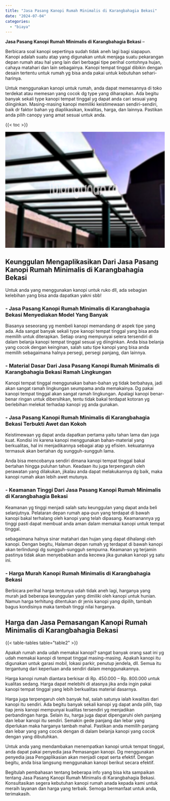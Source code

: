 ```yaml
---
title: "Jasa Pasang Kanopi Rumah Minimalis di Karangbahagia Bekasi"
date: "2024-07-04"
categories: 
  - "biaya"
---
```


**Jasa Pasang Kanopi Rumah Minimalis di Karangbahagia Bekasi** –

Berbicara soal kanopi sepertinya sudah tidak aneh lagi bagi siapapun. Kanopi adalah suatu atap yang digunakan untuk menjaga suatu pekarangan depan rumah atau hal yang lain dari berbagai tipe perihal contohnya hujan, cahaya matahari dan lain sebagainya. Kanopi tempat tinggal dibikin dengan desain tertentu untuk rumah yg bisa anda pakai untuk kebutuhan sehari-harinya.

Untuk menggunakan kanopi untuk rumah, anda dapat memesannya di toko terdekat atau memesan yang cocok dg type yang diharapkan. Ada begitu banyak sekali type kanopi tempat tinggal yg dapat anda cari sesuai yang diinginkan. Masing-masing kanopi memiliki keistimewaan sendiri-sendiri, baik dr faktor bahan yg diaplikasikan, kwalitas, harga, dan lainnya. Pastikan anda pilih canopy yang amat sesuai untuk anda.

{{< toc >}}

![Jasa Pasang Kanopi Rumah Minimalis di Karangbahagia Bekasi](/images/harga-kanopi-minimalis-07.png)

## Keunggulan Mengaplikasikan Dari Jasa Pasang Kanopi Rumah Minimalis di Karangbahagia Bekasi

Untuk anda yang menggunakan kanopi untuk ruko dll, ada sebagian kelebihan yang bisa anda dapatkan yakni sbb!

### \- Jasa Pasang Kanopi Rumah Minimalis di Karangbahagia Bekasi Menyediakan Model Yang Banyak

Biasanya seseorang yg membeli kanopi memandang dr aspek tipe yang ada. Ada sangat banyak sekali type kanopi tempat tinggal yang bisa anda memilih untuk diterapkan. Setiap orang mempunyai selera tersendiri di dalam belanja kanopi tempat tinggal sesuai yg diinginkan. Anda bisa belanja yang cocok dengan keinginan, salah satu tipe kanopi yang bisa anda memilih sebagaimana halnya persegi, persegi panjang, dan lainnya.

### \- Material Dasar Dari Jasa Pasang Kanopi Rumah Minimalis di Karangbahagia Bekasi Ramah Lingkungan

Kanopi tempat tinggal menggunakan bahan-bahan yg tidak berbahaya, jadi akan sangat ramah lingkungan seumpama anda memakainya. Dg pakai kanopi tempat tinggal akan sangat ramah lingkungan. Apalagi kanopi benar-benar ringan untuk dibersihkan, tentu tidak bakal terdapat kotoran yg berlebihan melekat terhadap kanopi yg anda gunakan.

### \- Jasa Pasang Kanopi Rumah Minimalis di Karangbahagia Bekasi Terbukti Awet dan Kokoh

Keistimewaan yg dapat anda dapatkan pertama yaitu tahan lama dan juga kuat. Kondisi ini karena kanopi menggunakan bahan-material yang berkualitas, hal ini menjadikannya sebagai atap yg efisien. kekuatannya termasuk akan bertahan dg sungguh-sungguh lama.

Anda bisa mencobanya sendiri dimana kanopi tempat tinggal bakal bertahan hingga puluhan tahun. Keadaan itu juga terpengaruh oleh perawatan yang dilakukan, jikalau anda dapat melakukannya dg baik, maka kanopi rumah akan lebih awet mutunya.

### \- Keamanan Tinggi Dari Jasa Pasang Kanopi Rumah Minimalis di Karangbahagia Bekasi

Keamanan yg tinggi menjadi salah satu keunggulan yang dapat anda beli selanjutnya. Pelataran depan rumah apa-pun yang terdapat di bawah kanopi bakal terhalang oleh kanopi yang telah dipasang. Keamanannya yg tinggi pasti dapat membuat anda aman dalam memakai kanopi untuk tempat tinggal.

sebagaimana halnya sinar matahari dan hujan yang dapat dihalangi oleh kanopi. Dengan begitu, Halaman depan rumah yg terdapat di bawah kanopi akan terlindungi dg sungguh-sungguh sempurna. Keamanan yg terjamin pastinya tidak akan menyebabkan anda kecewa jika gunakan kanopi yg satu ini.

### \- Harga Murah Kanopi Rumah Minimalis di Karangbahagia Bekasi

Berbicara perihal harga tentunya udah tidak aneh lagi, harganya yang murah jadi beberapa keunggulan yang dimiliki oleh kanopi untuk hunian. Namun harga terhitung ditentukan dr jenis kanopi yang dipilih, tambah bagus kondisinya maka tambah tinggi nilai harganya.

## Harga dan Jasa Pemasangan Kanopi Rumah Minimalis di Karangbahagia Bekasi

{{< table-tables table="table2" >}}

Apakah rumah anda udah memakai kanopi? sangat banyak orang saat ini yg udah memakai kanopi di tempat tinggal masing-masing. Apakah kanopi itu digunakan untuk garasi mobil, lokasi parkir, penutup jendela, dll. Semua itu tergantung dari keperluan anda sendiri dalam menggunakannya.

Harga kanopi rumah diantara berkisar di Rp. 450.000 – Rp. 800.000 untuk kualitas sedang. Harga dapat melebihi di atasnya jika anda ingin pakai kanopi tempat tinggal yang lebih berkualitas material dasarnya.

Harga juga terpengaruh oleh banyak hal, salah satunya ialah kwalitas dari kanopi itu sendiri. Ada begitu banyak sekali kanopi yg dapat anda pilih, tiap tiap jenis kanopi mempunyai kualitas tersendiri yg menjadikan perbandingan harga. Selain itu, harga juga dapat dipengaruhi oleh panjang dan lebar kanopi itu sendiri. Semakin gede panjang dan lebar yang diperlukan maka harganya tambah mahal. Pastikan anda memilih panjang dan lebar yang yang cocok dengan di dalam belanja kanopi yang cocok dengan yang dibutuhkan.

Untuk anda yang mendambakan menempatkan kanopi untuk tempat tinggal, anda dapat pakai penyedia jasa Pemasangan kanopi. Dg menggunakan penyedia jasa Pengaplikasian akan menjadi cepat serta efektif. Dengan begitu, anda bisa langsung menggunakan kanopi berikut secara efektif.

Begitulah pembahasan tentang beberapa info yang bisa kita sampaikan tentang Jasa Pasang Kanopi Rumah Minimalis di Karangbahagia Bekasi. Konsultasikan segera kebutuhan kanopi rumah anada kepada kami untuk meraih layanan dan harga yang terbaik. Semoga bermanfaat untuk anda, terimakasih.
